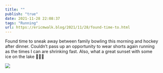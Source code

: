 ```yaml
---
title: ""
publish: "true"
date: 2021-11-28 22:08:37
tags: "Running"
url: https://ericmwalk.blog/2021/11/28/found-time-to.html
---
```


Found time to sneak away between family bowling this morning and hockey after dinner. Couldn’t pass up an opportunity to wear shorts again running as the times I can are shrinking fast. Also, what a great sunset with some ice on the lake 🏃🏻‍♂️

![](https://ericmwalk.blog/uploads/2021/aae9e3c6d1.jpg)